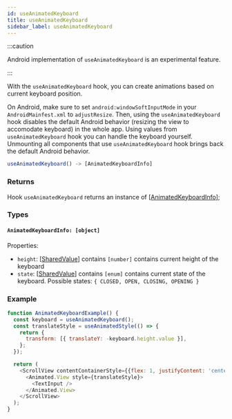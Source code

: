 ```yaml
---
id: useAnimatedKeyboard
title: useAnimatedKeyboard
sidebar_label: useAnimatedKeyboard
---
```


:::caution

Android implementation of `useAnimatedKeyboard` is an experimental feature.

:::

With the `useAnimatedKeyboard` hook, you can create animations based on current keyboard position.

On Android, make sure to set `android:windowSoftInputMode` in your `AndroidMainfest.xml` to `adjustResize`. Then, using the `useAnimatedKeyboard` hook disables
the default Android behavior (resizing the view to accomodate keyboard) in the whole app. Using values from `useAnimatedKeyboard` hook you can handle the keyboard yourself. Unmounting all components that use `useAnimatedKeyboard` hook brings back the default Android behavior.

```js
useAnimatedKeyboard() -> [AnimatedKeyboardInfo]
```

### Returns
Hook `useAnimatedKeyboard` returns an instance of [[AnimatedKeyboardInfo](#animatedkeyboard-object)];

### Types

#### `AnimatedKeyboardInfo: [object]`
Properties:
* `height`: [[SharedValue](../../api/hooks/useSharedValue)] contains `[number]`
  contains current height of the keyboard
* `state`: [[SharedValue](../../api/hooks/useSharedValue)] contains `[enum]`
  contains current state of the keyboard. Possible states: `{ CLOSED, OPEN, CLOSING, OPENING }`

### Example
```js
function AnimatedKeyboardExample() {
  const keyboard = useAnimatedKeyboard();
  const translateStyle = useAnimatedStyle(() => {
    return {
      transform: [{ translateY: -keyboard.height.value }],
    };
  });

  return (
    <ScrollView contentContainerStyle={{flex: 1, justifyContent: 'center', alignItems: 'center' }}>
      <Animated.View style={translateStyle}>
        <TextInput />
      </Animated.View>
    </ScrollView>
  );
}
```
